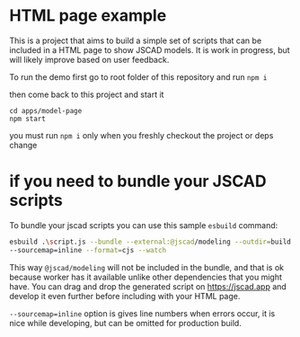 # HTML page example

This is a project that aims to build a simple set of scripts that can be included in a HTML page to show JSCAD models. It is work in progress, but will likely improve based on user feedback.

To run the demo first go to root folder of this repository and run `npm i`

then come back to this project and start it

```
cd apps/model-page
npm start
```

you must run `npm i` only when you freshly checkout the project or deps change

# if you need to bundle your JSCAD scripts

To bundle your jscad scripts you can use this sample `esbuild` command:

```sh
esbuild .\script.js --bundle --external:@jscad/modeling --outdir=build
--sourcemap=inline --format=cjs --watch
```

This way `@jscad/modeling` will not be included in the bundle, and that is ok because worker has it available unlike other dependencies that you might have. You can drag and drop the generated script on https://jscad.app and develop it even further before including with your HTML page.

`--sourcemap=inline` option is gives line numbers when errors occur, it is nice while developing, but can be omitted for production build.

